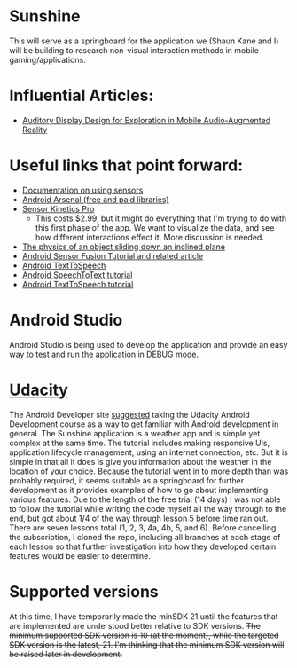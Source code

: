 # Sunshine
This will serve as a springboard for the application we (Shaun Kane and I) will be building to research non-visual interaction methods in mobile gaming/applications.

# Influential Articles:
- [Auditory Display Design for Exploration in Mobile Audio-Augmented Reality](http://ftp.dcs.glasgow.ac.uk/~stephen/papers/PUC_vazquezalvarezFinal2-revised.pdf)

# Useful links that point forward:
- [Documentation on using sensors](http://developer.android.com/guide/topics/sensors/index.html)
- [Android Arsenal (free and paid libraries)](https://android-arsenal.com/)
- [Sensor Kinetics Pro](https://play.google.com/store/apps/details?id=com.innoventions.sensorkineticspro)
  - This costs $2.99, but it might do everything that I'm trying to do with this first phase of the app.  We want to visualize the data, and see how different interactions effect it.  More discussion is needed.
- [The physics of an object sliding down an inclined plane](http://www.physicsclassroom.com/class/vectors/Lesson-3/Inclined-Planes)
- [Android Sensor Fusion Tutorial and related article](http://www.thousand-thoughts.com/category/articles/)
- [Android TextToSpeech](http://developer.android.com/reference/android/speech/tts/TextToSpeech.html)
- [Android SpeechToText tutorial](http://www.androidhive.info/2014/07/android-speech-to-text-tutorial/)
- [Android TextToSpeech tutorial](http://code.tutsplus.com/tutorials/use-text-to-speech-on-android-to-read-out-incoming-messages--cms-22524)

# Android Studio
Android Studio is being used to develop the application and provide an easy way to test and run the application in DEBUG mode.

# [Udacity](https://www.udacity.com/)
The Android Developer site [suggested](http://developer.android.com/training/index.html) taking the Udacity Android Development course as a way to get familiar with Android development in general.  The Sunshine application is a weather app and is simple yet complex at the same time.  The tutorial includes making responsive UIs, application lifecycle management, using an internet connection, etc.  But it is simple in that all it does is give you information about the weather in the location of your choice.  Because the tutorial went in to more depth than was probably required, it seems suitable as a springboard for further development as it provides examples of how to go about implementing various features.  Due to the length of the free trial (14 days) I was not able to follow the tutorial while writing the code myself all the way through to the end, but got about 1/4 of the way through lesson 5 before time ran out.  There are seven lessons total (1, 2, 3, 4a, 4b, 5, and 6).  Before cancelling the subscription, I cloned the repo, including all branches at each stage of each lesson so that further investigation into how they developed certain features would be easier to determine.

# Supported versions
At this time, I have temporarily made the minSDK 21 until the features that are implemented are understood better relative to SDK versions.
~~The minimum supported SDK version is 10 (at the moment), while the targeted SDK version is the latest, 21.  I'm thinking that the minimum SDK version will be raised later in development.~~
